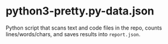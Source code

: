 # python3-pretty.py-data.json
Python script that scans text and code files in the repo, counts lines/words/chars,  and saves results into `report.json`.
